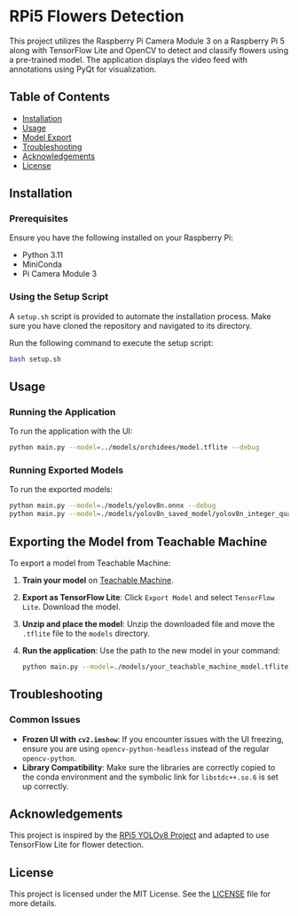 
# RPi5 Flowers Detection

This project utilizes the Raspberry Pi Camera Module 3 on a Raspberry Pi 5 along with TensorFlow Lite and OpenCV to detect and classify flowers using a pre-trained model. The application displays the video feed with annotations using PyQt for visualization.

## Table of Contents

- [Installation](#installation)
- [Usage](#usage)
- [Model Export](#exporting-the-model-from-teachable-machine)
- [Troubleshooting](#troubleshooting)
- [Acknowledgements](#acknowledgements)
- [License](#license)

## Installation

### Prerequisites

Ensure you have the following installed on your Raspberry Pi:

- Python 3.11
- MiniConda
- Pi Camera Module 3

### Using the Setup Script

A `setup.sh` script is provided to automate the installation process. Make sure you have cloned the repository and navigated to its directory.

Run the following command to execute the setup script:

```bash
bash setup.sh
```

## Usage

### Running the Application

To run the application with the UI:

```bash
python main.py --model=../models/orchidees/model.tflite --debug
```

### Running Exported Models

To run the exported models:

```bash
python main.py --model=./models/yolov8n.onnx --debug
python main.py --model=./models/yolov8n_saved_model/yolov8n_integer_quant.tflite --debug
```

## Exporting the Model from Teachable Machine

To export a model from Teachable Machine:

1. **Train your model** on [Teachable Machine](https://teachablemachine.withgoogle.com/).
2. **Export as TensorFlow Lite**: Click `Export Model` and select `TensorFlow Lite`. Download the model.
3. **Unzip and place the model**: Unzip the downloaded file and move the `.tflite` file to the `models` directory.
4. **Run the application**: Use the path to the new model in your command:

    ```bash
    python main.py --model=./models/your_teachable_machine_model.tflite --debug
    ```

## Troubleshooting

### Common Issues

- **Frozen UI with `cv2.imshow`**: If you encounter issues with the UI freezing, ensure you are using `opencv-python-headless` instead of the regular `opencv-python`.
- **Library Compatibility**: Make sure the libraries are correctly copied to the conda environment and the symbolic link for `libstdc++.so.6` is set up correctly.

## Acknowledgements

This project is inspired by the [RPi5 YOLOv8 Project](https://github.com/JungLearnBot/RPi5_yolov8) and adapted to use TensorFlow Lite for flower detection.

## License

This project is licensed under the MIT License. See the [LICENSE](LICENSE) file for more details.
